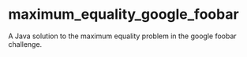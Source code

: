 # maximum_equality_google_foobar
A Java solution to the maximum equality problem in the google foobar challenge. 
